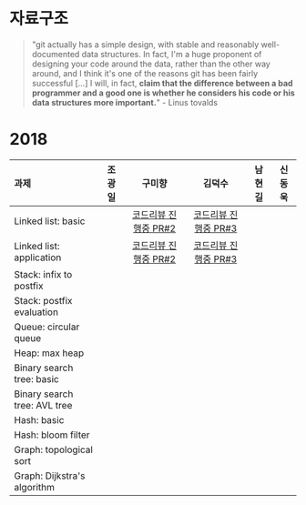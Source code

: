 # 자료구조

> "git actually has a simple design, with stable and reasonably well-documented data structures. In fact, I'm a huge proponent of designing your code around the data, rather than the other way around, and I think it's one of the reasons git has been fairly successful […] I will, in fact, **claim that the difference between a bad programmer and a good one is whether he considers his code or his data structures more important.**" - Linus tovalds



# 2018

| 과제                         | 조광일 |                            구미향                            |                            김덕수                            | 남현길 | 신동욱 |
| :--------------------------- | :----: | :----------------------------------------------------------: | :----------------------------------------------------------: | :----: | :----: |
| Linked list: basic           |        | [코드리뷰 진행중 PR#2](https://github.com/kiworkshop/data-structure/pull/2) | [코드리뷰 진행중 PR#3](https://github.com/kiworkshop/data-structure/pull/3) |        |        |
| Linked list: application     |        | [코드리뷰 진행중 PR#2](https://github.com/kiworkshop/data-structure/pull/2) | [코드리뷰 진행중 PR#3](https://github.com/kiworkshop/data-structure/pull/3) |        |        |
| Stack: infix to postfix      |        |                                                              |                                                              |        |        |
| Stack: postfix evaluation    |        |                                                              |                                                              |        |        |
| Queue: circular queue        |        |                                                              |                                                              |        |        |
| Heap: max heap               |        |                                                              |                                                              |        |        |
| Binary search tree: basic    |        |                                                              |                                                              |        |        |
| Binary search tree: AVL tree |        |                                                              |                                                              |        |        |
| Hash: basic                  |        |                                                              |                                                              |        |        |
| Hash: bloom filter           |        |                                                              |                                                              |        |        |
| Graph: topological sort      |        |                                                              |                                                              |        |        |
| Graph: Dijkstra's algorithm  |        |                                                              |                                                              |        |        |

